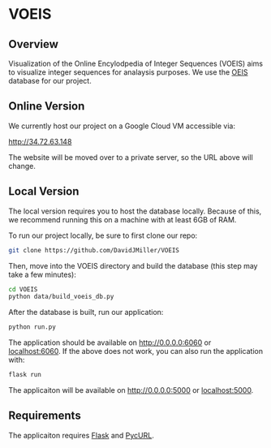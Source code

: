 # VOEIS

## Overview
Visualization of the Online Encylodpedia of Integer Sequences (VOEIS) aims to visualize integer sequences for analaysis purposes. We use the [OEIS](https://oeis.org) database for our project.

## Online Version
We currently host our project on a Google Cloud VM accessible via: 

http://34.72.63.148

The website will be moved over to a private server, so the URL above will change.

## Local Version
The local version requires you to host the database locally. Because of this, we recommend running this on a machine with at least 6GB of RAM.

To run our project locally, be sure to first clone our repo:

```bash
git clone https://github.com/DavidJMiller/VOEIS
```

Then, move into the VOEIS directory and build the database (this step may take a few minutes):

```bash
cd VOEIS
python data/build_voeis_db.py
```

After the database is built, run our application:

```bash
python run.py
```

The application should be available on http://0.0.0.0:6060 or [localhost:6060](localhost:6060). If the above does not work, you can also run the application with:

```bash
flask run
```

The applicaiton will be available on http://0.0.0.0:5000 or [localhost:5000](localhost:5000).

## Requirements

The applicaiton requires [Flask](https://flask.palletsprojects.com/en/1.1.x/) and [PycURL](pycurl.io/docs/latest/index.html).
